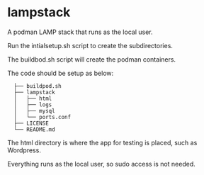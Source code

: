 # lampstack
A podman LAMP stack that runs as the local user.

Run the intialsetup.sh script to create the subdirectories.

The buildbod.sh script will create the podman containers.

The code should be setup as below:
```
  ├── buildpod.sh
  ├── lampstack
  │   ├── html
  │   ├── logs
  │   ├── mysql
  │   └── ports.conf
  ├── LICENSE
  └── README.md
```
The html directory is where the app for testing is placed, such as Wordpress.

Everything runs as the local user, so sudo access is not needed.  
